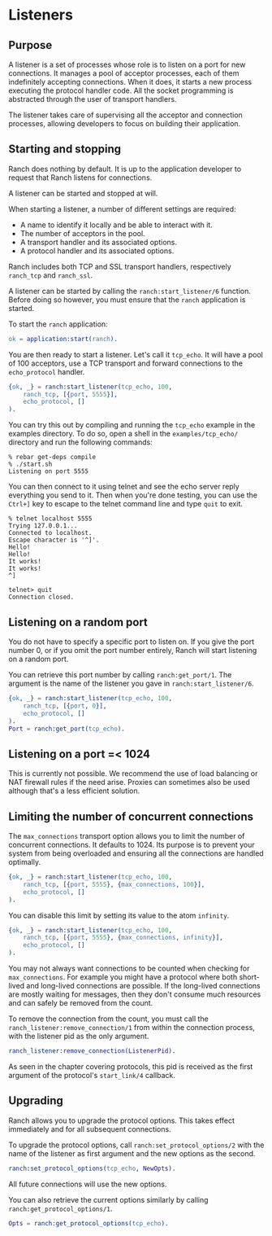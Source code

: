 Listeners
=========

Purpose
-------

A listener is a set of processes whose role is to listen on a port
for new connections. It manages a pool of acceptor processes, each
of them indefinitely accepting connections. When it does, it starts
a new process executing the protocol handler code. All the socket
programming is abstracted through the user of transport handlers.

The listener takes care of supervising all the acceptor and connection
processes, allowing developers to focus on building their application.

Starting and stopping
---------------------

Ranch does nothing by default. It is up to the application developer
to request that Ranch listens for connections.

A listener can be started and stopped at will.

When starting a listener, a number of different settings are required:
 *  A name to identify it locally and be able to interact with it.
 *  The number of acceptors in the pool.
 *  A transport handler and its associated options.
 *  A protocol handler and its associated options.

Ranch includes both TCP and SSL transport handlers, respectively
`ranch_tcp` and `ranch_ssl`.

A listener can be started by calling the `ranch:start_listener/6`
function. Before doing so however, you must ensure that the `ranch`
application is started.

To start the `ranch` application:

``` erlang
ok = application:start(ranch).
```

You are then ready to start a listener. Let's call it `tcp_echo`. It will
have a pool of 100 acceptors, use a TCP transport and forward connections
to the `echo_protocol` handler.

``` erlang
{ok, _} = ranch:start_listener(tcp_echo, 100,
    ranch_tcp, [{port, 5555}],
    echo_protocol, []
).
```

You can try this out by compiling and running the `tcp_echo` example in the
examples directory. To do so, open a shell in the `examples/tcp_echo/`
directory and run the following commands:

```
% rebar get-deps compile
% ./start.sh
Listening on port 5555
```

You can then connect to it using telnet and see the echo server reply
everything you send to it. Then when you're done testing, you can use
the `Ctrl+]` key to escape to the telnet command line and type
`quit` to exit.

```
% telnet localhost 5555
Trying 127.0.0.1...
Connected to localhost.
Escape character is '^]'.
Hello!
Hello!
It works!
It works!
^]

telnet> quit
Connection closed.
```

Listening on a random port
--------------------------

You do not have to specify a specific port to listen on. If you give
the port number 0, or if you omit the port number entirely, Ranch will
start listening on a random port.

You can retrieve this port number by calling `ranch:get_port/1`. The
argument is the name of the listener you gave in `ranch:start_listener/6`.

``` erlang
{ok, _} = ranch:start_listener(tcp_echo, 100,
    ranch_tcp, [{port, 0}],
    echo_protocol, []
).
Port = ranch:get_port(tcp_echo).
```

Listening on a port =< 1024
---------------------------

This is currently not possible. We recommend the use of load balancing
or NAT firewall rules if the need arise. Proxies can sometimes also be
used although that's a less efficient solution.

Limiting the number of concurrent connections
---------------------------------------------

The `max_connections` transport option allows you to limit the number
of concurrent connections. It defaults to 1024. Its purpose is to
prevent your system from being overloaded and ensuring all the
connections are handled optimally.

``` erlang
{ok, _} = ranch:start_listener(tcp_echo, 100,
    ranch_tcp, [{port, 5555}, {max_connections, 100}],
    echo_protocol, []
).
```

You can disable this limit by setting its value to the atom `infinity`.

``` erlang
{ok, _} = ranch:start_listener(tcp_echo, 100,
    ranch_tcp, [{port, 5555}, {max_connections, infinity}],
    echo_protocol, []
).
```

You may not always want connections to be counted when checking for
`max_connections`. For example you might have a protocol where both
short-lived and long-lived connections are possible. If the long-lived
connections are mostly waiting for messages, then they don't consume
much resources and can safely be removed from the count.

To remove the connection from the count, you must call the
`ranch_listener:remove_connection/1` from within the connection process,
with the listener pid as the only argument.

``` erlang
ranch_listener:remove_connection(ListenerPid).
```

As seen in the chapter covering protocols, this pid is received as the
first argument of the protocol's `start_link/4` callback.

Upgrading
---------

Ranch allows you to upgrade the protocol options. This takes effect
immediately and for all subsequent connections.

To upgrade the protocol options, call `ranch:set_protocol_options/2`
with the name of the listener as first argument and the new options
as the second.

``` erlang
ranch:set_protocol_options(tcp_echo, NewOpts).
```

All future connections will use the new options.

You can also retrieve the current options similarly by
calling `ranch:get_protocol_options/1`.

``` erlang
Opts = ranch:get_protocol_options(tcp_echo).
```
